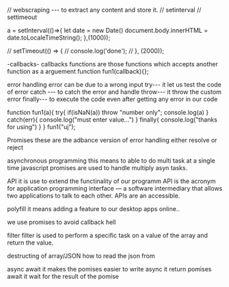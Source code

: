 // webscraping --- to extract any content and store it.
// setinterval
// settimeout

a = setInterval(()=>{
    let date = new Date()
    document.body.innerHTML = date.toLocaleTimeString();
},(1000));

// setTimeout(() => {
//     console.log('done');
// }, (2000));


-callbacks-
callbacks functions are those functions which accepts another function as a arguement
function fun1(callback){};


error handling
error can be due to a wrong input
try---
it let us test the code of error
catch ---
to catch the error and handle
throw---
it throw the custom error
finally---
to execute the code even after getting any error in our code

function fun1(a){
    try{
        if(isNaN(a)) throw "number only";
        console.log(a)
    }
    catch(err){
        console.log("must enter value...")
    }
    finally{
        console.log("thanks for using")
    }
}
fun1("uj");

Promises
these are the adbance version of error handling
either resolve or reject


asynchronous programming
this means to able to do multi task at a single time
javascript promises are used to handle multiply asyn tasks.

API
it is use to extend the functinality of our programm
API is the acronym for application programming interface — a software intermediary that allows two applications to talk to each other. APIs are an accessible.

polyfill 
it means adding a feature to our desktop apps online..

we use promises to avoid callback hell


filter
filter is used to perform a specific task on a value of the array and return the value.

destructing of array/JSON
how to read the json from 

async await
it makes the pomises easier to write
async
it return pomises
await
it wait for the result of the pomise